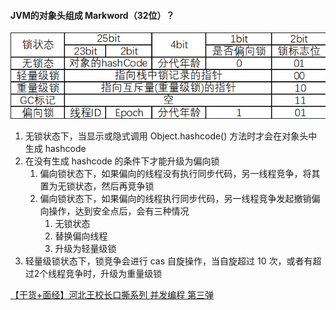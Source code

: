 #### JVM的对象头组成 Markword（32位）？
![对象头 Markword（32位）](/pic/对象头%20Mark%20Word（32位）.png)

1. 无锁状态下，当显示或隐式调用 Object.hashcode() 方法时才会在对象头中生成 hashcode
2. 在没有生成 hashcode 的条件下才能升级为偏向锁
   1. 偏向锁状态下，如果偏向的线程没有执行同步代码，另一线程竞争，将其置为无锁状态，然后再竞争锁
   2. 偏向锁状态下，如果偏向的线程执行同步代码，另一线程竞争发起撤销偏向操作，达到安全点后，会有三种情况
      1. 无锁状态
      2. 替换偏向线程
      3. 升级为轻量级锁
3. 轻量级锁状态下，锁竞争会进行 cas 自旋操作，当自旋超过 10 次，或者有超过2个线程竞争时，升级为重量级锁

[【干货+面经】河北王校长口撕系列 并发编程 第三弹](https://player.bilibili.com/player.html?bvid=BV1Pr4y1B7Ec)
